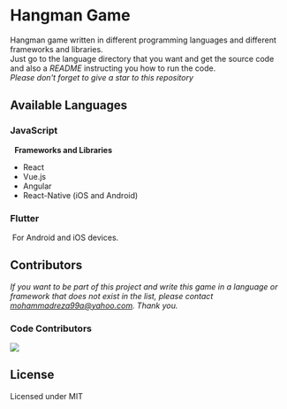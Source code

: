 # Hangman Game

Hangman game written in different programming languages and different frameworks and libraries.  
Just go to the language directory that you want and get the source code and also a _README_ instructing you how to run the code.  
_Please don't forget to give a star to this repository_

## Available Languages

### **JavaScript**

&nbsp; **Frameworks and Libraries**

- React
- Vue.js
- Angular
- React-Native (iOS and Android)

### **Flutter**

&nbsp;For Android and iOS devices.

## Contributors

_If you want to be part of this project and write this game in a language or framework that does not exist in the list, please contact mohammadreza99a@yahoo.com. Thank you._

### Code Contributors

<a href="https://github.com/Mohammadreza99A/hangman/graphs/contributors">
  <img src="https://contributors-img.web.app/image?repo=Mohammadreza99A/hangman" />
</a>

## License

Licensed under MIT
